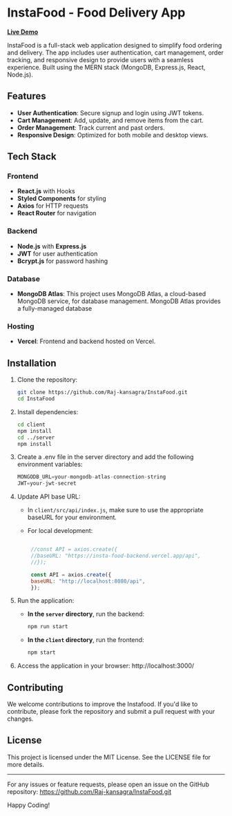 # InstaFood - Food Delivery App

[**Live Demo**](https://instafood-self.vercel.app)

InstaFood is a full-stack web application designed to simplify food ordering and delivery. The app includes user authentication, cart management, order tracking, and responsive design to provide users with a seamless experience. Built using the MERN stack (MongoDB, Express.js, React, Node.js).

## Features

- **User Authentication**: Secure signup and login using JWT tokens.
- **Cart Management**: Add, update, and remove items from the cart.
- **Order Management**: Track current and past orders.
- **Responsive Design**: Optimized for both mobile and desktop views.

## Tech Stack

### Frontend
- **React.js** with Hooks
- **Styled Components** for styling
- **Axios** for HTTP requests
- **React Router** for navigation

### Backend
- **Node.js** with **Express.js**
- **JWT** for user authentication
- **Bcrypt.js** for password hashing

### Database
- **MongoDB Atlas**: This project uses MongoDB Atlas, a cloud-based MongoDB service, for database management. MongoDB Atlas provides a fully-managed database

### Hosting
- **Vercel**: Frontend and backend hosted on Vercel.


## Installation

1. Clone the repository:

   ```bash
   git clone https://github.com/Raj-kansagra/InstaFood.git
   cd InstaFood

2. Install dependencies:
   
   ```bash
   cd client
   npm install
   cd ../server
   npm install

3. Create a .env file in the server directory and add the following environment variables:

   ```javascript
   MONGODB_URL=your-mongodb-atlas-connection-string
   JWT=your-jwt-secret

4. Update API base URL:

   - In `client/src/api/index.js`, make sure to use the appropriate baseURL for your environment.
  
     
   - For local development:
     ```javascript
     
      //const API = axios.create({
      //baseURL: "https://insta-food-backend.vercel.app/api",
      //});
     
      const API = axios.create({
      baseURL: "http://localhost:8080/api",
      });

6. Run the application:

   - **In the `server` directory**, run the backend:
     ```bash
     npm run start
     ```

   - **In the `client` directory**, run the frontend:
     ```bash
     npm start
     ```

7. Access the application in your browser:
   http://localhost:3000/




**Contributing**
------------

We welcome contributions to improve the Instafood. If you'd like to contribute, please fork the repository and submit a pull request with your changes.

**License**
-------

This project is licensed under the MIT License. See the LICENSE file for more details.

---

For any issues or feature requests, please open an issue on the GitHub repository: https://github.com/Raj-kansagra/InstaFood.git

Happy Coding!

